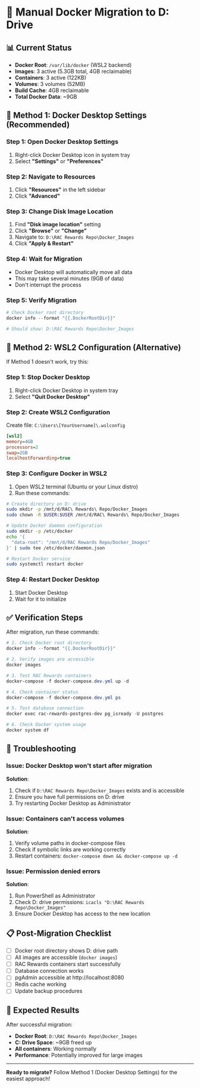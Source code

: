 # 🐳 Manual Docker Migration to D: Drive

## 📊 Current Status
- **Docker Root**: `/var/lib/docker` (WSL2 backend)
- **Images**: 3 active (5.3GB total, 4GB reclaimable)
- **Containers**: 3 active (122KB)
- **Volumes**: 3 volumes (52MB)
- **Build Cache**: 4GB reclaimable
- **Total Docker Data**: ~9GB

## 🎯 **Method 1: Docker Desktop Settings (Recommended)**

### Step 1: Open Docker Desktop Settings
1. Right-click Docker Desktop icon in system tray
2. Select **"Settings"** or **"Preferences"**

### Step 2: Navigate to Resources
1. Click **"Resources"** in the left sidebar
2. Click **"Advanced"**

### Step 3: Change Disk Image Location
1. Find **"Disk image location"** setting
2. Click **"Browse"** or **"Change"**
3. Navigate to: `D:\RAC Rewards Repo\Docker_Images`
4. Click **"Apply & Restart"**

### Step 4: Wait for Migration
- Docker Desktop will automatically move all data
- This may take several minutes (9GB of data)
- Don't interrupt the process

### Step 5: Verify Migration
```powershell
# Check Docker root directory
docker info --format "{{.DockerRootDir}}"

# Should show: D:\RAC Rewards Repo\Docker_Images
```

## 🔧 **Method 2: WSL2 Configuration (Alternative)**

If Method 1 doesn't work, try this:

### Step 1: Stop Docker Desktop
1. Right-click Docker Desktop in system tray
2. Select **"Quit Docker Desktop"**

### Step 2: Create WSL2 Configuration
Create file: `C:\Users\[YourUsername]\.wslconfig`
```ini
[wsl2]
memory=4GB
processors=2
swap=2GB
localhostForwarding=true
```

### Step 3: Configure Docker in WSL2
1. Open WSL2 terminal (Ubuntu or your Linux distro)
2. Run these commands:
```bash
# Create directory on D: drive
sudo mkdir -p /mnt/d/RAC\ Rewards\ Repo/Docker_Images
sudo chown -R $USER:$USER /mnt/d/RAC\ Rewards\ Repo/Docker_Images

# Update Docker daemon configuration
sudo mkdir -p /etc/docker
echo '{
  "data-root": "/mnt/d/RAC Rewards Repo/Docker_Images"
}' | sudo tee /etc/docker/daemon.json

# Restart Docker service
sudo systemctl restart docker
```

### Step 4: Restart Docker Desktop
1. Start Docker Desktop
2. Wait for it to initialize

## ✅ **Verification Steps**

After migration, run these commands:

```powershell
# 1. Check Docker root directory
docker info --format "{{.DockerRootDir}}"

# 2. Verify images are accessible
docker images

# 3. Test RAC Rewards containers
docker-compose -f docker-compose.dev.yml up -d

# 4. Check container status
docker-compose -f docker-compose.dev.yml ps

# 5. Test database connection
docker exec rac-rewards-postgres-dev pg_isready -U postgres

# 6. Check Docker system usage
docker system df
```

## 🚨 **Troubleshooting**

### Issue: Docker Desktop won't start after migration
**Solution**: 
1. Check if `D:\RAC Rewards Repo\Docker_Images` exists and is accessible
2. Ensure you have full permissions on D: drive
3. Try restarting Docker Desktop as Administrator

### Issue: Containers can't access volumes
**Solution**: 
1. Verify volume paths in docker-compose files
2. Check if symbolic links are working correctly
3. Restart containers: `docker-compose down && docker-compose up -d`

### Issue: Permission denied errors
**Solution**: 
1. Run PowerShell as Administrator
2. Check D: drive permissions: `icacls "D:\RAC Rewards Repo\Docker_Images"`
3. Ensure Docker Desktop has access to the new location

## 📋 **Post-Migration Checklist**

- [ ] Docker root directory shows D: drive path
- [ ] All images are accessible (`docker images`)
- [ ] RAC Rewards containers start successfully
- [ ] Database connection works
- [ ] pgAdmin accessible at http://localhost:8080
- [ ] Redis cache working
- [ ] Update backup procedures

## 🎉 **Expected Results**

After successful migration:
- **Docker Root**: `D:\RAC Rewards Repo\Docker_Images`
- **C: Drive Space**: ~9GB freed up
- **All containers**: Working normally
- **Performance**: Potentially improved for large images

---

**Ready to migrate?** Follow Method 1 (Docker Desktop Settings) for the easiest approach!
